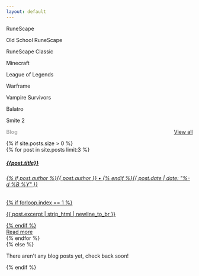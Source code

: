 ```yaml
---
layout: default
---
```


<div class="row home-row">
    <div id="projects">
        <div class="project">
            <a id="project-rs" href="https://runescape.wiki/" >
                <div class="logo"></div>
            </a>
            <p>RuneScape</p>
        </div>
        <div class="project">
            <a id="project-osrs" href="https://oldschool.runescape.wiki/">
                <div class="logo"></div>
            </a>
            <p>Old School RuneScape</p>
        </div>
        <div class="project">
            <a id="project-rsc" href="https://classic.runescape.wiki/" >
                <div class="logo"></div>
            </a>
            <p>RuneScape Classic</p>
        </div>
        <!--<div class="project">
            <a id="project-rsdw" href="https://dragonwilds.runescape.wiki/" >
                <div class="logo"></div>
            </a>
            <p>RuneScape: Dragonwilds</p>
        </div>-->
        <div class="project">
            <a id="project-mc" href="https://minecraft.wiki/" >
                <div class="logo"></div>
            </a>
            <p>Minecraft</p>
        </div>
        <div class="project">
            <a id="project-lol" href="https://wiki.leagueoflegends.com/en-us/" >
                <div class="logo"></div>
            </a>
            <p>League of Legends</p>
        </div>
        <div class="project">
            <a id="project-wf" href="https://wiki.warframe.com/" >
                <div class="logo"></div>
            </a>
            <p>Warframe</p>
        </div>
        <div class="project">
            <a id="project-vs" href="https://vampire.survivors.wiki/" >
                <div class="logo"></div>
            </a>
            <p>Vampire Survivors</p>
        </div>
        <div class="project">
            <a id="project-balatro" href="https://balatrowiki.org/" >
                <div class="logo"></div>
            </a>
            <p>Balatro</p>
        </div>
        <div class="project">
            <a id="project-smite2" href="https://wiki.smite2.com/" >
                <div class="logo"></div>
            </a>
            <p>Smite 2</p>
        </div>
    </div>
    <div class="blog-container">
        <div style="display: flex; align-items: center; margin-bottom: 1em; gap: 1em; justify-content: space-between">
            <h2 style="font-size: 1em; font-weight: bold; margin: 0; color: #afafaf;">Blog</h2>
            <a href="/blog/" class="blog-all-posts">
                View all
            </a>
        </div>
        {% if site.posts.size > 0 %}
        <div id="posts">
            <div class="row" style="flex-direction: column; gap: 5px;">
                {% for post in site.posts limit:3 %}
                <div class="post-col">
                    <a href="{{post.url}}" class="card text-white">
                        <div class="card-body">
                            <h5 class="card-title">{{post.title}}</h5>
                            <h6 class="card-subtitle">{% if post.author %}{{ post.author }} &#8226; {% endif %}{{ post.date | date: "%-d %B %Y" }}</h6>
                            {% if forloop.index == 1 %}
                            <p>{{ post.excerpt | strip_html | newline_to_br }}</p>
                            {% endif %}
                        </div>
                        <div class="card-button">
                            Read more
                        </div>
                    </a>
                </div>
                {% endfor %}
            </div>
        </div>
        {% else %}
        <p>There aren't any blog posts yet, check back soon!</p>
        {% endif %}
    </div>
</div>
